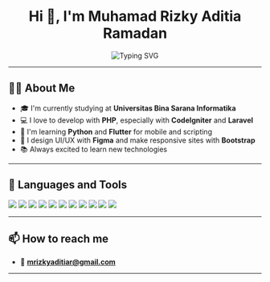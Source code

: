 <h1 align="center">Hi 👋, I'm Muhamad Rizky Aditia Ramadan</h1>


<p align="center">
  <img src="https://readme-typing-svg.demolab.com?font=Fira+Code&size=22&pause=1000&center=true&width=435&lines=Hello%2C+Welcome+to+my+GitHub!;I'm+a+Student+at+Universitas+Bina+Sarana+Informatika;PHP+%7C+CodeIgniter+%7C+Laravel+Enthusiast;Python+%7C+Flutter+Beginner" alt="Typing SVG" />
</p>

---

## 👨‍💻 About Me

- 🎓 I'm currently studying at **Universitas Bina Sarana Informatika**
- 💻 I love to develop with **PHP**, especially with **CodeIgniter** and **Laravel**
- 🐍 I'm learning **Python** and **Flutter** for mobile and scripting
- 🎨 I design UI/UX with **Figma** and make responsive sites with **Bootstrap**
- 📚 Always excited to learn new technologies

---

## 🚀 Languages and Tools

<p align="left">
  <a href="#"><img src="https://img.shields.io/badge/PHP-777BB4?style=for-the-badge&logo=php&logoColor=white"/></a>
  <a href="#"><img src="https://img.shields.io/badge/CodeIgniter-EF4223?style=for-the-badge&logo=codeigniter&logoColor=white"/></a>
  <a href="#"><img src="https://img.shields.io/badge/Laravel-FF2D20?style=for-the-badge&logo=laravel&logoColor=white"/></a>
  <a href="#"><img src="https://img.shields.io/badge/Python-3776AB?style=for-the-badge&logo=python&logoColor=white"/></a>
  <a href="#"><img src="https://img.shields.io/badge/Flutter-02569B?style=for-the-badge&logo=flutter&logoColor=white"/></a>
  <a href="#"><img src="https://img.shields.io/badge/HTML5-E34F26?style=for-the-badge&logo=html5&logoColor=white"/></a>
  <a href="#"><img src="https://img.shields.io/badge/CSS3-1572B6?style=for-the-badge&logo=css3&logoColor=white"/></a>
  <a href="#"><img src="https://img.shields.io/badge/Bootstrap-563D7C?style=for-the-badge&logo=bootstrap&logoColor=white"/></a>
  <a href="#"><img src="https://img.shields.io/badge/Figma-F24E1E?style=for-the-badge&logo=figma&logoColor=white"/></a>
  <a href="#"><img src="https://img.shields.io/badge/Git-F05032?style=for-the-badge&logo=git&logoColor=white"/></a>
  <a href="#"><img src="https://img.shields.io/badge/GitHub-181717?style=for-the-badge&logo=github&logoColor=white"/></a>
</p>

---

## 📫 How to reach me

- 📧 **mrizkyaditiar@gmail.com**

---
